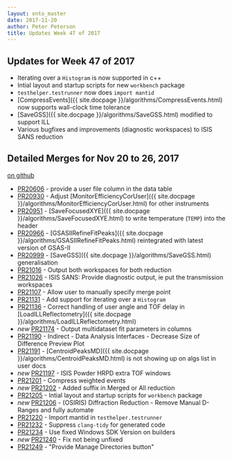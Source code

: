 ```yaml
---
layout: onto_master
date: 2017-11-20
author: Peter Peterson
title: Updates Week 47 of 2017
---
```

Updates for Week 47 of 2017
---------------------------
* Iterating over a `Histogram` is now supported in c++
* Intial layout and startup scripts for new `workbench` package
* `testhelper.testrunner` now does `import mantid`
* [CompressEvents]({{ site.docpage }}/algorithms/CompressEvents.html) now supports wall-clock time tolerance
* [SaveGSS]({{ site.docpage }}/algorithms/SaveGSS.html) modified to support ILL
* Various bugfixes and improvements (diagnostic workspaces) to ISIS SANS reduction

Detailed Merges for Nov 20 to 26, 2017
--------------------------------------
[on github](https://github.com/mantidproject/mantid/pulls?q=is%3Apr+merged%3A2017-11-21..2017-11-26)

* [PR20606](https://github.com/mantidproject/mantid/pull/20606) - provide a user file column in the data table
* [PR20930](https://github.com/mantidproject/mantid/pull/20930) - Adjust [MonitorEfficiencyCorUser]({{ site.docpage }}/algorithms/MonitorEfficiencyCorUser.html) for other instruments
* [PR20951](https://github.com/mantidproject/mantid/pull/20951) - [SaveFocusedXYE]({{ site.docpage }}/algorithms/SaveFocusedXYE.html) to write temperature (`TEMP`) into the header
* [PR20966](https://github.com/mantidproject/mantid/pull/20966) - [GSASIIRefineFitPeaks]({{ site.docpage }}/algorithms/GSASIIRefineFitPeaks.html) reintegrated with latest version of GSAS-II
* [PR20999](https://github.com/mantidproject/mantid/pull/20999) - [SaveGSS]({{ site.docpage }}/algorithms/SaveGSS.html) generalisation
* [PR21016](https://github.com/mantidproject/mantid/pull/21016) - Output both workspaces for both reduction
* [PR21026](https://github.com/mantidproject/mantid/pull/21026) - ISIS SANS: Provide diagnostic output, ie put the transmission workspaces
* [PR21107](https://github.com/mantidproject/mantid/pull/21107) - Allow user to manually specify merge point
* [PR21131](https://github.com/mantidproject/mantid/pull/21131) - Add support for iterating over a `Histogram`
* [PR21136](https://github.com/mantidproject/mantid/pull/21136) - Correct handling of user angle and TOF delay in [LoadILLReflectometry]({{ site.docpage }}/algorithms/LoadILLReflectometry.html)
* *new* [PR21174](https://github.com/mantidproject/mantid/pull/21174) - Output multidataset fit parameters in columns
* [PR21190](https://github.com/mantidproject/mantid/pull/21190) - Indirect - Data Analysis Interfaces - Decrease Size of Difference Preview Plot
* [PR21191](https://github.com/mantidproject/mantid/pull/21191) - [CentroidPeaksMD]({{ site.docpage }}/algorithms/CentroidPeaksMD.html) is not showing up on algs list in user docs
* *new* [PR21197](https://github.com/mantidproject/mantid/pull/21197) - ISIS Powder HRPD extra TOF windows
* [PR21201](https://github.com/mantidproject/mantid/pull/21201) - Compress weighted events
* *new* [PR21202](https://github.com/mantidproject/mantid/pull/21202) - Added suffix in Merged or All reduction
* [PR21205](https://github.com/mantidproject/mantid/pull/21205) - Intial layout and startup scripts for `workbench` package
* *new* [PR21206](https://github.com/mantidproject/mantid/pull/21206) - (OSIRIS) Diffraction Reduction - Remove Manual D-Ranges and fully automate
* [PR21220](https://github.com/mantidproject/mantid/pull/21220) - Import mantid in `testhelper.testrunner`
* [PR21232](https://github.com/mantidproject/mantid/pull/21232) - Suppress `clang-tidy` for generated code
* [PR21234](https://github.com/mantidproject/mantid/pull/21234) - Use fixed Windows SDK Version on builders
* *new* [PR21240](https://github.com/mantidproject/mantid/pull/21240) - Fix not being unfixed
* [PR21249](https://github.com/mantidproject/mantid/pull/21249) - "Provide Manage Directories button"
